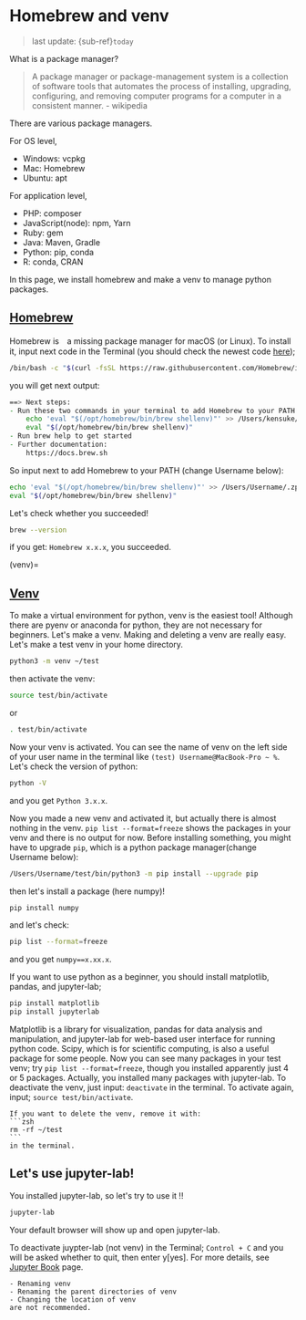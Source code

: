 # Homebrew and venv
> last update: {sub-ref}`today`
<div style="width: 790px;"></div>


What is a package manager?
> A package manager or package-management system is a collection of software tools that automates the process of installing, upgrading, configuring, and removing computer programs for a computer in a consistent manner. - wikipedia


There are various package managers.

For OS level,
- Windows: vcpkg
- Mac: Homebrew
- Ubuntu: apt

For application level,
- PHP: composer
- JavaScript(node): npm, Yarn
- Ruby: gem
- Java: Maven, Gradle
- Python: pip, conda
- R: conda, CRAN

In this page, we install homebrew and make a venv to manage python packages.

## [Homebrew](https://docs.brew.sh/Installation)
Homebrew is　a missing package manager for macOS (or Linux).
To install it, input next code in the Terminal (you should check the newest code [here](https://brew.sh/));
```bash
/bin/bash -c "$(curl -fsSL https://raw.githubusercontent.com/Homebrew/install/HEAD/install.sh)"
```

you will get next output:
```zsh
==> Next steps:
- Run these two commands in your terminal to add Homebrew to your PATH:
    echo 'eval "$(/opt/homebrew/bin/brew shellenv)"' >> /Users/kensuke/.zprofile
    eval "$(/opt/homebrew/bin/brew shellenv)"
- Run brew help to get started
- Further documentation:
    https://docs.brew.sh
```

So input next to add Homebrew to your PATH (change Username below):
```zsh
echo 'eval "$(/opt/homebrew/bin/brew shellenv)"' >> /Users/Username/.zprofile
eval "$(/opt/homebrew/bin/brew shellenv)"
```

Let's check whether you succeeded!
```zsh
brew --version
```
if you get: `Homebrew x.x.x`, you succeeded.

(venv)=
## [Venv](https://docs.python.org/3/library/venv.html)
To make a virtual environment for python, venv is the easiest tool! Although there are pyenv or anaconda for python, they are not necessary for beginners.
Let's make a venv.
Making and deleting a venv are really easy. Let's make a test venv in your home directory.

```zsh
python3 -m venv ~/test
```
then activate the venv:
```zsh
source test/bin/activate
```
or
```zsh
. test/bin/activate
```

Now your venv is activated. You can see the name of venv on the left side of your user name in the terminal like `(test) Username@MacBook-Pro ~ %`.
Let's check the version of python:
```zsh
python -V
```
and you get `Python 3.x.x`.

Now you made a new venv and activated it, but actually there is almost nothing in the venv.
`pip list --format=freeze` shows the packages in your venv and there is no output for now.
Before installing something, you might have to upgrade `pip`, which is a python package manager(change Username below):
```zsh
/Users/Username/test/bin/python3 -m pip install --upgrade pip
```
then let's install a package (here numpy)!
```zsh
pip install numpy
```
and let's check:
```zsh
pip list --format=freeze
```
and you get `numpy==x.xx.x`.

If you want to use python as a beginner, you should install matplotlib, pandas, and jupyter-lab;
```zsh
pip install matplotlib
pip install jupyterlab
```

Matplotlib is a library for visualization, pandas for data analysis and manipulation, and jupyter-lab for web-based user interface for running python code.
Scipy, which is for scientific computing, is also a useful package for some people.
Now you can see many packages in your test venv; try `pip list --format=freeze`, though you installed apparently just 4 or 5 packages. Actually, you installed many packages with jupyter-lab.
To deactivate the venv, just input: `deactivate` in the terminal. To activate again, input; `source test/bin/activate`.

````{warning}
If you want to delete the venv, remove it with:
```zsh
rm -rf ~/test
```
in the terminal.
````

## Let's use jupyter-lab!
You installed jupyter-lab, so let's try to use it !!

```zsh
jupyter-lab
```
Your default browser will show up and open jupyter-lab.

To deactivate juypter-lab (not venv) in the Terminal; `Control + C` and you will be asked whether to quit, then enter y[yes].
For more details, see [Jupyter Book](../jb/jb.md) page.

```{note}
- Renaming venv
- Renaming the parent directories of venv
- Changing the location of venv  
are not recommended.
```


